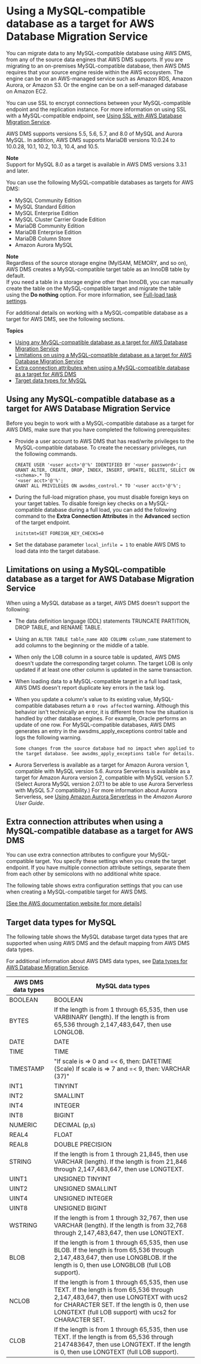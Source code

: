 # Using a MySQL\-compatible database as a target for AWS Database Migration Service<a name="CHAP_Target.MySQL"></a>

You can migrate data to any MySQL\-compatible database using AWS DMS, from any of the source data engines that AWS DMS supports\. If you are migrating to an on\-premises MySQL\-compatible database, then AWS DMS requires that your source engine reside within the AWS ecosystem\. The engine can be on an AWS\-managed service such as Amazon RDS, Amazon Aurora, or Amazon S3\. Or the engine can be on a self\-managed database on Amazon EC2\. 

You can use SSL to encrypt connections between your MySQL\-compatible endpoint and the replication instance\. For more information on using SSL with a MySQL\-compatible endpoint, see [Using SSL with AWS Database Migration Service](CHAP_Security.md#CHAP_Security.SSL)\. 

AWS DMS supports versions 5\.5, 5\.6, 5\.7, and 8\.0 of MySQL and Aurora MySQL\. In addition, AWS DMS supports MariaDB versions 10\.0\.24 to 10\.0\.28, 10\.1, 10\.2, 10\.3, 10\.4, and 10\.5\.

**Note**  
Support for MySQL 8\.0 as a target is available in AWS DMS versions 3\.3\.1 and later\.

You can use the following MySQL\-compatible databases as targets for AWS DMS:
+ MySQL Community Edition
+ MySQL Standard Edition
+ MySQL Enterprise Edition
+ MySQL Cluster Carrier Grade Edition
+ MariaDB Community Edition
+ MariaDB Enterprise Edition
+ MariaDB Column Store
+ Amazon Aurora MySQL

**Note**  
Regardless of the source storage engine \(MyISAM, MEMORY, and so on\), AWS DMS creates a MySQL\-compatible target table as an InnoDB table by default\.   
If you need a table in a storage engine other than InnoDB, you can manually create the table on the MySQL\-compatible target and migrate the table using the **Do nothing** option\. For more information, see [Full\-load task settings](CHAP_Tasks.CustomizingTasks.TaskSettings.FullLoad.md)\.

For additional details on working with a MySQL\-compatible database as a target for AWS DMS, see the following sections\. 

**Topics**
+ [Using any MySQL\-compatible database as a target for AWS Database Migration Service](#CHAP_Target.MySQL.Prerequisites)
+ [Limitations on using a MySQL\-compatible database as a target for AWS Database Migration Service](#CHAP_Target.MySQL.Limitations)
+ [Extra connection attributes when using a MySQL\-compatible database as a target for AWS DMS](#CHAP_Target.MySQL.ConnectionAttrib)
+ [Target data types for MySQL](#CHAP_Target.MySQL.DataTypes)

## Using any MySQL\-compatible database as a target for AWS Database Migration Service<a name="CHAP_Target.MySQL.Prerequisites"></a>

Before you begin to work with a MySQL\-compatible database as a target for AWS DMS, make sure that you have completed the following prerequisites:
+ Provide a user account to AWS DMS that has read/write privileges to the MySQL\-compatible database\. To create the necessary privileges, run the following commands\.

  ```
  CREATE USER '<user acct>'@'%' IDENTIFIED BY '<user password>';
  GRANT ALTER, CREATE, DROP, INDEX, INSERT, UPDATE, DELETE, SELECT ON <schema>.* TO 
  '<user acct>'@'%';
  GRANT ALL PRIVILEGES ON awsdms_control.* TO '<user acct>'@'%';
  ```
+ During the full\-load migration phase, you must disable foreign keys on your target tables\. To disable foreign key checks on a MySQL\-compatible database during a full load, you can add the following command to the **Extra Connection Attributes** in the **Advanced** section of the target endpoint\.

  ```
  initstmt=SET FOREIGN_KEY_CHECKS=0                    
  ```
+ Set the database parameter `local_infile = 1` to enable AWS DMS to load data into the target database\.

## Limitations on using a MySQL\-compatible database as a target for AWS Database Migration Service<a name="CHAP_Target.MySQL.Limitations"></a>

When using a MySQL database as a target, AWS DMS doesn't support the following:
+ The data definition language \(DDL\) statements TRUNCATE PARTITION, DROP TABLE, and RENAME TABLE\.
+ Using an `ALTER TABLE table_name ADD COLUMN column_name` statement to add columns to the beginning or the middle of a table\.
+ When only the LOB column in a source table is updated, AWS DMS doesn't update the corresponding target column\. The target LOB is only updated if at least one other column is updated in the same transaction\.
+ When loading data to a MySQL\-compatible target in a full load task, AWS DMS doesn't report duplicate key errors in the task log\.
+ When you update a column's value to its existing value, MySQL\-compatible databases return a `0 rows affected` warning\. Although this behavior isn't technically an error, it is different from how the situation is handled by other database engines\. For example, Oracle performs an update of one row\. For MySQL\-compatible databases, AWS DMS generates an entry in the awsdms\_apply\_exceptions control table and logs the following warning\.

  ```
  Some changes from the source database had no impact when applied to
  the target database. See awsdms_apply_exceptions table for details.
  ```
+ Aurora Serverless is available as a target for Amazon Aurora version 1, compatible with MySQL version 5\.6\. Aurora Serverless is available as a target for Amazon Aurora version 2, compatible with MySQL version 5\.7\. \(Select Aurora MySQL version 2\.07\.1 to be able to use Aurora Serverless with MySQL 5\.7 compatibility\.\) For more information about Aurora Serverless, see [Using Amazon Aurora Serverless](https://docs.aws.amazon.com/AmazonRDS/latest/AuroraUserGuide/aurora-serverless.html) in the *Amazon Aurora User Guide*\.

## Extra connection attributes when using a MySQL\-compatible database as a target for AWS DMS<a name="CHAP_Target.MySQL.ConnectionAttrib"></a>

You can use extra connection attributes to configure your MySQL\-compatible target\. You specify these settings when you create the target endpoint\. If you have multiple connection attribute settings, separate them from each other by semicolons with no additional white space\.

The following table shows extra configuration settings that you can use when creating a MySQL\-compatible target for AWS DMS\.

[\[See the AWS documentation website for more details\]](http://docs.aws.amazon.com/dms/latest/userguide/CHAP_Target.MySQL.html)

## Target data types for MySQL<a name="CHAP_Target.MySQL.DataTypes"></a>

The following table shows the MySQL database target data types that are supported when using AWS DMS and the default mapping from AWS DMS data types\.

For additional information about AWS DMS data types, see [Data types for AWS Database Migration Service](CHAP_Reference.DataTypes.md)\.


|  AWS DMS data types  |  MySQL data types  | 
| --- | --- | 
|  BOOLEAN  |  BOOLEAN  | 
|  BYTES  |  If the length is from 1 through 65,535, then use VARBINARY \(length\)\.  If the length is from 65,536 through 2,147,483,647, then use LONGLOB\.  | 
|  DATE  |  DATE  | 
|  TIME  |  TIME  | 
|  TIMESTAMP  |  "If scale is => 0 and =< 6, then: DATETIME \(Scale\) If scale is => 7 and =< 9, then: VARCHAR \(37\)"  | 
|  INT1  |  TINYINT  | 
|  INT2  |  SMALLINT  | 
|  INT4  |  INTEGER  | 
|  INT8  |  BIGINT  | 
|  NUMERIC  |  DECIMAL \(p,s\)  | 
|  REAL4  |  FLOAT  | 
|  REAL8  |  DOUBLE PRECISION  | 
|  STRING  |  If the length is from 1 through 21,845, then use VARCHAR \(length\)\. If the length is from 21,846 through 2,147,483,647, then use LONGTEXT\.  | 
|  UINT1  |  UNSIGNED TINYINT  | 
|  UINT2  |  UNSIGNED SMALLINT  | 
|  UINT4  |  UNSIGNED INTEGER  | 
|  UINT8  |  UNSIGNED BIGINT  | 
|  WSTRING  |  If the length is from 1 through 32,767, then use VARCHAR \(length\)\.  If the length is from 32,768 through 2,147,483,647, then use LONGTEXT\.  | 
|  BLOB  |  If the length is from 1 through 65,535, then use BLOB\. If the length is from 65,536 through 2,147,483,647, then use LONGBLOB\. If the length is 0, then use LONGBLOB \(full LOB support\)\.  | 
|  NCLOB  |  If the length is from 1 through 65,535, then use TEXT\. If the length is from 65,536 through 2,147,483,647, then use LONGTEXT with ucs2 for CHARACTER SET\. If the length is 0, then use LONGTEXT \(full LOB support\) with ucs2 for CHARACTER SET\.  | 
|  CLOB  |  If the length is from 1 through 65,535, then use TEXT\. If the length is from 65,536 through 2147483647, then use LONGTEXT\. If the length is 0, then use LONGTEXT \(full LOB support\)\.  | 